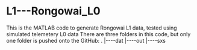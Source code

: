 # L1---Rongowai_L0
This is the MATLAB code to generate Rongowai L1 data, tested using simulated telemetery L0 data
There are three folders in this code, but only one folder is pushed onto the GitHub:
.
|----dat
|----out
|----sxs
